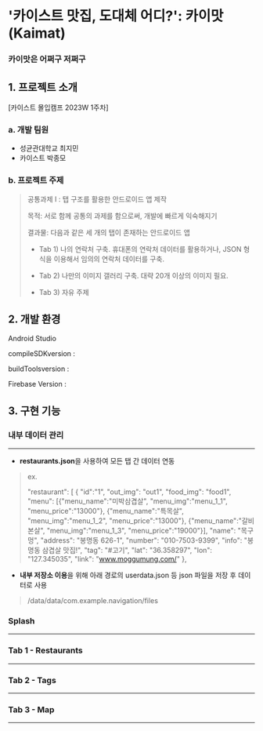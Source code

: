 # '카이스트 맛집, 도대체 어디?': 카이맛(Kaimat)
### 카이맛은 어쩌구 저쩌구 

## 1. 프로젝트 소개 
[카이스트 몰입캠프 2023W 1주차]

### a. 개발 팀원
-  성균관대학교 최지민
-  카이스트 박종모

### b. 프로젝트 주제
> 공통과제 I : 탭 구조를 활용한 안드로이드 앱 제작
>
>
> 목적: 서로 함께 공통의 과제를 함으로써, 개발에 빠르게 익숙해지기
>
>
> 결과물: 다음과 같은 세 개의 탭이 존재하는 안드로이드 앱
>
> * Tab 1)
>  나의 연락처 구축.
> 휴대폰의 연락처 데이터를 활용하거나, JSON 형식을 이용해서 임의의 연락처 데이터를 구축.
>
> * Tab 2)
>  나만의 이미지 갤러리 구축.
>  대략 20개 이상의 이미지 필요.
>
> * Tab 3)
>  자유 주제

## 2. 개발 환경

Android Studio 

compileSDKversion :
 
buildToolsversion :

Firebase Version : 

## 3. 구현 기능 
### 내부 데이터 관리
---
- **restaurants.json**을 사용하여 모든 탭 간 데이터 연동

> ex.
> 
>  "restaurant": [
>    {
>      "id":"1",
>      "out_img": "out1",
>      "food_img": "food1",
>      "menu": [{"menu_name":"미박삼겹살", "menu_img":"menu_1_1", "menu_price":"13000"},
>        {"menu_name":"특목살", "menu_img":"menu_1_2", "menu_price":"13000"},
>        {"menu_name":"갈비본살", "menu_img":"menu_1_3", "menu_price":"19000"}],
>      "name": "목구멍",
>      "address": "봉명동 626-1",
>      "number": "010-7503-9399",
>      "info": "봉명동 삼겹살 맛집!",
>      "tag": "#고기",
>      "lat": "36.358297",
>      "lon": "127.345035",
>      "link": "www.moggumung.com/"
>    },
>
> 

- **내부 저장소 이용**을 위해 아래 경로의 userdata.json 등 json 파일을 저장 후 데이터로 사용
  
> /data/data/com.example.navigation/files


### Splash
---

### Tab 1 - Restaurants
---

### Tab 2 - Tags
---

### Tab 3 - Map
---
